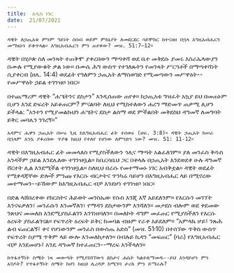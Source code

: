```yaml
---
title:  አዲስ ነገር
date:  21/07/2021
---
```


`ዳዊት ለኃጢአቱ ምንም ዓይነት ሰበብ ወይም ምክኒያት ለመደርደር ሳይሞክር ከተናዘዘ በኋላ እግዚአብሔርን መማጸኑን ይቀጥላል። እግዚአብሔርን ምን ጠየቀው? መዝ. 51:7–12።`

ዳዊት በሂሶጵ ስለ መንጻት ተጠቅሞ ያቀረበውን ማጣቀሻ ወደ ቤተ መቅደሱ ያመሩ እስራኤላውያን በሙሉ የሚያውቁት ቃል ነው። በሙሴ ሕግ ውስጥ የተገለጹትን የመንጻት ሥርዓቶች በማጣቀሻነት ሲያቀርብ (ዘሌ. 14:4) ወደፊት የዓለምን ኃጢአት ለማስወገድ የሚመጣውን መሥዋዕት--የመሥዋዕት ኃይል ተገንዝቦ ነበር።

በተጨማሪም ዳዊት “ሐሤትንና ደስታን” እንዲሰጠው ጠየቀ። ከኃጢአቱ ግዝፈት አኳያ ይህ በመጠኑም ቢሆን እንደ ድፍረት አይቆጠርም? ምናልባት ለዚህ የሚከተለውን ሐረግ ማድመጥ ጠቃሚ ሊሆን ይችላል: “አንተን የሚያመልኩህን ሐሤትና ደስታ ልሰማ ወደ ምችልበት መቅደስህ ዳግመኛ ለመግባት ይቅር መባሌን ንገረኝ።”

`አዳምና ሔዋን ኃጢአት በሠሩ ጊዜ ከእግዚአብሔር ፊት ተሰወሩ (ዘፍ. 3:8)። ዳዊት ኃጢአት ከሠራ በኋላም እንኳ ያቀረበው ጥያቄ ከዚህ የተለየ የሆነው ለምንድን ነው? መዝ. 51: 11-12።`

ዳዊት በእግዚአብሔር ፊት መመላለስ የሚያስችለውን ኅሊና ማጣት አልፈለገም። ያለ መንፈስ ቅዱስ አንዳችም ኃይል እንደሌለው ተገንዝቧል። ከቤርሳቤህ ጋር በቀላሉ በኃጢአት እንደወደቀ ሁሉ ዳግመኛ ሸርተት ሊል እንደሚችል ተገንዝቧል። ስለዚህ በራሱ የመተማመኑ ነገር አብቅቷል። ዳዊት ወደፊት የሚቀዳጃቸው ድሎች ምንጩ የእርሱ ብርታትና ጥንካሬ ሳይሆን በእግዚአብሔር ላይ በሚኖረው መተማመን--ይኸውም ከእግዚአብሔር ብቻ እንደሆነ ተገንዝቦ ነበር።

በድል ላሸበረቀው የክርስትና ሕይወት መንስኤው የሱስ እንጂ እኛ አይደለንም። የእርሱን መገኘት እንናፍቃለን፣ መንፈሱን እንመኛለን፣ የማዳን ደስታውንም እንሻለን። መታደስ ብሎም ወደ ቀደመው ንጽህና መመለስ እንደሚያስፈልገን እንገነዘባለን። በመለኮት ዳግም መፈጠር የሚያስችለን የእርሱ ዕረፍት ያስፈልገናል። የፍጥረት ዕረፍት ይቅር ከመባል ብዙም የራቀ አይደለም። “አምላኬ ሆይ፤ ንጹሕ ልብ ፍጠርልኝ፤ ቀና የሆነውንም መንፈስ በውስጤ አድስ” (መዝ. 51፡10) በተሰኘው ጥቅስ ውስጥ የፍጥረት ስያሜ ጥቅም ላይ ውሎ እንመለከታለን። በብሉይ ኪዳን “መፍጠር” (ባራ) የእግዚአብሔር ብቻ እንደመሆኑ፤ አንዴ ዳግመኛ ከተፈጠርን--ማረፍ እንችላለን።

`ከጥፋተኝነት ስሜት ነጻ መውጣት የሚያስገኘውን ደስታና ሐሴት ካልተለማመዱ--ይህ እንዳይሆን ምን አገዶት? የጥፋተኝነት ስሜት ከሆነ ከዚህ ሊረዳዎ ከሚገባ ታሪክ ምን ይማራሉ?`